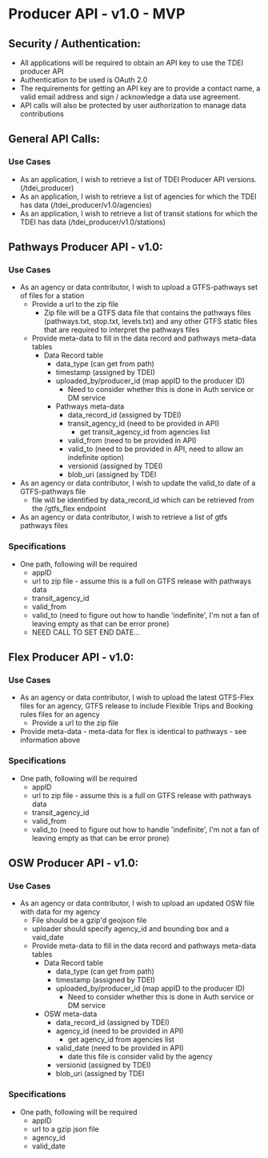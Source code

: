 # Producer API - v1.0 - MVP 

## Security / Authentication:
- All applications will be required to obtain an API key to use the TDEI producer API
- Authentication to be used is OAuth 2.0
- The requirements for getting an API key are to provide a contact name, a valid email address and sign / 
acknowledge a data use agreement. 
- API calls will also be protected by user authorization to manage data contributions 

## General API Calls:
### Use Cases
- As an application, I wish to retrieve a list of TDEI Producer API versions. (/tdei_producer)
- As an application, I wish to retrieve a list of agencies for which the TDEI has data (/tdei_producer/v1.0/agencies)
- As an application, I wish to retrieve a list of transit stations for which the TDEI has data (/tdei_producer/v1.0/stations)

## Pathways Producer API - v1.0:
### Use Cases
- As an agency or data contributor, I wish to upload a GTFS-pathways set of files for a station 
  - Provide a url to the zip file
    - Zip file will be a GTFS data file that contains the pathways files (pathways.txt, stop.txt, levels.txt) 
    and any other GTFS static files that are required to interpret the pathways files
   - Provide meta-data to fill in the data record and pathways meta-data tables
     - Data Record table
       - data_type (can get from path)
       - timestamp (assigned by TDEI)
       - uploaded_by/producer_id (map appID to the producer ID)
         - Need to consider whether this is done in Auth service or DM service
       - Pathways meta-data
         - data_record_id (assigned by TDEI)
         - transit_agency_id (need to be provided in API) 
           - get transit_agency_id from agencies list
         - valid_from (need to be provided in API)
         - valid_to (need to be provided in API, need to allow an indefinite option) 
         - versionid (assigned by TDEI)
         - blob_uri (assigned by TDEI
- As an agency or data contributor, I wish to update the valid_to date of a GTFS-pathways file
  - file will be identified by data_record_id which can be retrieved from the /gtfs_flex endpoint
- As an agency or data contributor, I wish to retrieve a list of gtfs pathways files 



### Specifications
- One path, following will be required
  - appID
  - url to zip file - assume this is a full on GTFS release with pathways data
  - transit_agency_id
  - valid_from
  - valid_to (need to figure out how to handle 'indefinite', I'm not a fan of leaving empty as that can be error prone)
  - NEED CALL TO SET END DATE...

## Flex Producer API - v1.0:
### Use Cases
- As an agency or data contributor, I wish to upload the latest GTFS-Flex files for an agency, GTFS release 
to include Flexible Trips and Booking rules files for an agency 
  - Provide a url to the zip file
- Provide meta-data - meta-data for flex is identical to pathways - see information above

### Specifications
- One path, following will be required
  - appID
  - url to zip file - assume this is a full on GTFS release with pathways data
  - transit_agency_id
  - valid_from
  - valid_to (need to figure out how to handle 'indefinite', I'm not a fan of leaving empty as that can be error prone)

## OSW Producer API - v1.0:
### Use Cases
- As an agency or data contributor, I wish to upload an updated OSW file with data for my agency 
  - File should be a gzip'd geojson file
  - uploader should specify agency_id and bounding box and a vaid_date
  - Provide meta-data to fill in the data record and pathways meta-data tables
    - Data Record table
      - data_type (can get from path)
      - timestamp (assigned by TDEI)
      - uploaded_by/producer_id (map appID to the producer ID)
        - Need to consider whether this is done in Auth service or DM service
     - OSW meta-data
       - data_record_id (assigned by TDEI)
       - agency_id (need to be provided in API) 
         - get agency_id from agencies list
       - valid_date (need to be provided in API) 
         - date this file is consider valid by the agency
       - versionid (assigned by TDEI)
       - blob_uri (assigned by TDEI

### Specifications
- One path, following will be required
  - appID
  - url to a gzip json file 
  - agency_id
  - valid_date

